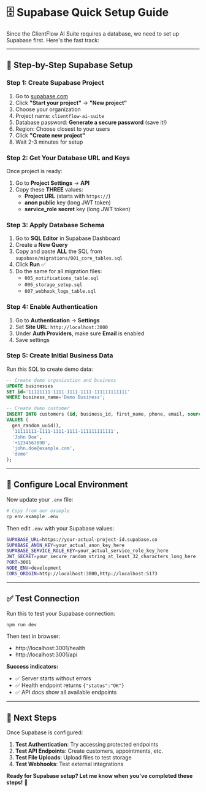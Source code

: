 # 🗄️ **Supabase Quick Setup Guide**

Since the ClientFlow AI Suite requires a database, we need to set up Supabase first. Here's the fast track:

---

## 🚀 **Step-by-Step Supabase Setup**

### **Step 1: Create Supabase Project**

1. Go to [supabase.com](https://supabase.com)
2. Click **"Start your project"** → **"New project"**
3. Choose your organization
4. Project name: `clientflow-ai-suite`
5. Database password: **Generate a secure password** (save it!)
6. Region: Choose closest to your users
7. Click **"Create new project"**
8. Wait 2-3 minutes for setup

### **Step 2: Get Your Database URL and Keys**

Once project is ready:

1. Go to **Project Settings** → **API**
2. Copy these **THREE** values:
   - **Project URL** (starts with `https://`)
   - **anon public** key (long JWT token)
   - **service_role secret** key (long JWT token)

### **Step 3: Apply Database Schema**

1. Go to **SQL Editor** in Supabase Dashboard
2. Create a **New Query**
3. Copy and paste **ALL** the SQL from `supabase/migrations/001_core_tables.sql`
4. Click **Run** ✅
5. Do the same for all migration files:
   - `005_notifications_table.sql`
   - `006_storage_setup.sql`
   - `007_webhook_logs_table.sql`

### **Step 4: Enable Authentication**

1. Go to **Authentication** → **Settings**
2. Set **Site URL**: `http://localhost:3000`
3. Under **Auth Providers**, make sure **Email** is enabled
4. Save settings

### **Step 5: Create Initial Business Data**

Run this SQL to create demo data:

```sql
-- Create demo organization and business
UPDATE businesses 
SET id='11111111-1111-1111-1111-111111111111'
WHERE business_name='Demo Business';

-- Create demo customer
INSERT INTO customers (id, business_id, first_name, phone, email, source)
VALUES (
  gen_random_uuid(),
  '11111111-1111-1111-1111-111111111111',
  'John Doe',
  '+1234567890',
  'john.doe@example.com',
  'demo'
);
```

---

## 🔧 **Configure Local Environment**

Now update your `.env` file:

```bash
# Copy from our example
cp env.example .env
```

Then edit `.env` with your Supabase values:

```bash
SUPABASE_URL=https://your-actual-project-id.supabase.co
SUPABASE_ANON_KEY=your_actual_anon_key_here  
SUPABASE_SERVICE_ROLE_KEY=your_actual_service_role_key_here
JWT_SECRET=your_secure_random_string_at_least_32_characters_long_here
PORT=3001
NODE_ENV=development
CORS_ORIGIN=http://localhost:3000,http://localhost:5173
```

---

## ✅ **Test Connection**

Run this to test your Supabase connection:

```bash
npm run dev
```

Then test in browser:
- http://localhost:3001/health
- http://localhost:3001/api

**Success indicators:**
- ✅ Server starts without errors
- ✅ Health endpoint returns `{"status":"OK"}`
- ✅ API docs show all available endpoints

---

## 🎯 **Next Steps**

Once Supabase is configured:

1. **Test Authentication**: Try accessing protected endpoints
2. **Test API Endpoints**: Create customers, appointments, etc.
3. **Test File Uploads**: Upload files to test storage
4. **Test Webhooks**: Test external integrations

**Ready for Supabase setup? Let me know when you've completed these steps!** 🚀
